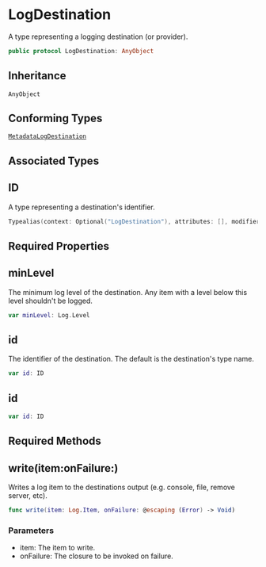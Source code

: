 # LogDestination

A type representing a logging destination (or provider).

``` swift
public protocol LogDestination: AnyObject
```

## Inheritance

`AnyObject`

## Conforming Types

[`MetadataLogDestination`](MetadataLogDestination)

## Associated Types

## ID

A type representing a destination's identifier.

``` swift
Typealias(context: Optional("LogDestination"), attributes: [], modifiers: [], keyword: "typealias", name: "ID", initializedType: Optional("String"), genericParameters: [], genericRequirements: [])
```

## Required Properties

## minLevel

The minimum log level of the destination. Any item with a level below this level shouldn't be logged.

``` swift
var minLevel: Log.Level
```

## id

The identifier of the destination. The default is the destination's type name.

``` swift
var id: ID
```

## id

``` swift
var id: ID
```

## Required Methods

## write(item:onFailure:)

Writes a log item to the destinations output (e.g. console, file, remove server, etc).

``` swift
func write(item: Log.Item, onFailure: @escaping (Error) -> Void)
```

### Parameters

  - item: The item to write.
  - onFailure: The closure to be invoked on failure.
